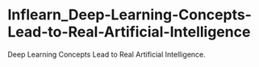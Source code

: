 # Inflearn_Deep-Learning-Concepts-Lead-to-Real-Artificial-Intelligence
Deep Learning Concepts Lead to Real Artificial Intelligence.
